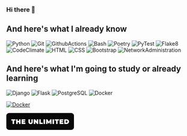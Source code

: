 ### Hi there 👋

<!--
сайт для поиска виджетов https://simpleicons.org/?q=Actions
как реализовать виджет https://the-unl.com/kak-oformit-profil-na-github-s-pomoshchyu-github-profile-readme-21
https://img.shields.io/badge/<LABEL>-<MESSAGE>-<COLOR>

**zitaker/zitaker** is a ✨ _special_ ✨ repository because its `README.md` (this file) appears on your GitHub profile.

Here are some ideas to get you started:

- 🔭 I’m currently working on ...
- 🌱 I’m currently learning ...
- 👯 I’m looking to collaborate on ...
- 🤔 I’m looking for help with ...
- 💬 Ask me about ...
- 📫 How to reach me: ...
- 😄 Pronouns: ...
- ⚡ Fun fact: ...
-->
## And here's what I already know
![Python](https://img.shields.io/badge/Python-333333?style=for-the-bardge&logo=Python)
![Git](https://img.shields.io/badge/Git-333333?style=for-the-bardge&logo=git)
![GithubActions](https://img.shields.io/badge/GithubActions(CI/CD)-333333?style=for-the-bardge&logo=githubactions)
![Bash](https://img.shields.io/badge/Bash-333333?style=for-the-bardge&logo=gnubash)
![Poetry](https://img.shields.io/badge/Poetry-333333?style=for-the-bardge&logo=Poetry)
![PyTest](https://img.shields.io/badge/PyTest-333333?style=for-the-bardge&logo=pytest)
![Flake8](https://img.shields.io/badge/Flake8-333333?style=for-the-bardge&logo=Python)
![CodeClimate](https://img.shields.io/badge/CodeClimate-333333?style=for-the-bardge&logo=codeclimate)
![HTML](https://img.shields.io/badge/HTML-333333?style=for-the-bardge&logo=html5)
![CSS](https://img.shields.io/badge/CSS-333333?style=for-the-bardge&logo=css3)
![Bootstrap](https://img.shields.io/badge/Bootstrap-333333?style=for-the-bardge&logo=bootstrap)
![NetworkAdministration](https://img.shields.io/badge/NetworkAdministration-333333?style=for-the-bardge&logo=worldhealthorganization)  

## And here's what I'm going to study or already learning
![Django](https://img.shields.io/badge/Django-333333?style=for-the-bardge&logo=django)
![Flask](https://img.shields.io/badge/Flask-333333?style=for-the-bardge&logo=flask)
![PostgreSQL](https://img.shields.io/badge/PostgreSQL-333333?style=for-the-bardge&logo=postgresql)
![Docker](https://img.shields.io/badge/Docker-333333?style=for-the-bardge&logo=docker)

<a href="#" onclick="return false;">![Docker](https://img.shields.io/badge/Docker-333333?style=for-the-bardge&logo=docker)</a>

<a href="https://the-unl.com" target="_blank">
  <img src="https://github.com/AlexeyShpavda/alexeyshpavda/blob/master/assets/the_unlimited.png" alt="The Unlimited" width="180"/>
</a>




